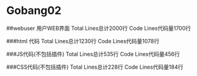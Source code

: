 # Gobang02
##webuser 用户WEB界面
Total Lines总计2000行
Code Lines代码量1700行

###html 代码
Total Lines总计1230行
Code Lines代码量1078行

###JS代码(不包括插件)
Total Lines总计535行
Code Lines代码量456行

###CSS代码(不包括插件)
Total Lines总计228行
Code Lines代码量184行

